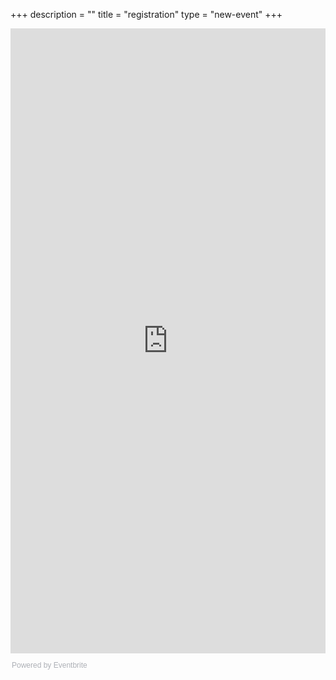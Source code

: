 +++
description = ""
title = "registration"
type = "new-event"
+++
<div style="width:100%; text-align:left;">
<iframe  src="https://www.eventbrite.com/e/devopsdays-charlotte-2017-tickets-28900869278?ref=eweb" frameborder="0" height="1000" width="100%" vspace="0" hspace="0" marginheight="5" marginwidth="5" scrolling="auto" allowtransparency="true"></iframe><div style="font-family:Helvetica, Arial; font-size:12px; padding:10px 0 5px; margin:2px; width:100%; text-align:left;" ><a class="powered-by-eb" style="color: #ADB0B6; text-decoration: none;" target="_blank" href="http://www.eventbrite.com/">Powered by Eventbrite</a></div>
</div></div>
</div>